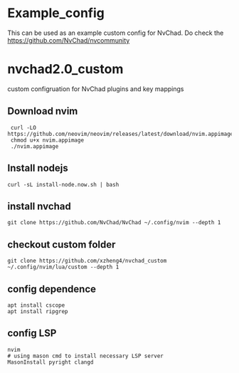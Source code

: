 # Example_config
This can be used as an example custom config for NvChad. Do check the https://github.com/NvChad/nvcommunity

# nvchad2.0_custom
custom configruation for NvChad plugins and key mappings

## Download nvim
```
 curl -LO https://github.com/neovim/neovim/releases/latest/download/nvim.appimage
 chmod u+x nvim.appimage
 ./nvim.appimage
```

## Install nodejs
```
curl -sL install-node.now.sh | bash
```

## install nvchad
```
git clone https://github.com/NvChad/NvChad ~/.config/nvim --depth 1
```

## checkout custom folder
```
git clone https://github.com/xzheng4/nvchad_custom ~/.config/nvim/lua/custom --depth 1
```

## config dependence
```
apt install cscope
apt install ripgrep
```

## config LSP
```
nvim
# using mason cmd to install necessary LSP server
MasonInstall pyright clangd
```
